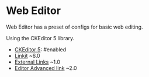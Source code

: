# Web Editor

Web Editor has a preset of configs for basic web editing.

Using the CKEditor 5 library.

* [CKEditor 5](https://www.drupal.org/project/drupal/issues/3231364): #enabled
* [Linkit](https://www.drupal.org/project/linkit) ~6.0
* [External Links](https://www.drupal.org/project/extlink) ~1.0
* [Editor Advanced link](https://www.drupal.org/project/editor_advanced_link) ~2.0
